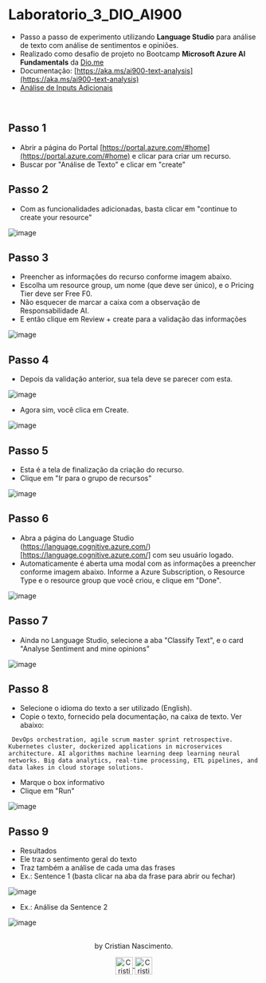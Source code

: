 # Laboratorio_3_DIO_AI900

- Passo a passo de experimento utilizando **Language Studio** para análise de texto com análise de sentimentos e opiniões. 
- Realizado como desafio de projeto no Bootcamp **Microsoft Azure AI Fundamentals** da [Dio.me](https://dio.me)
- Documentação: [https://aka.ms/ai900-text-analysis](https://aka.ms/ai900-text-analysis)
- [Análise de Inputs Adicionais](#análise-de-inputs)

<br/>

## Passo 1
- Abrir a página do Portal [https://portal.azure.com/#home](https://portal.azure.com/#home) e clicar para criar um recurso.
- Buscar por "Análise de Texto" e clicar em "create"

## Passo 2
- Com as funcionalidades adicionadas, basta clicar em "continue to create your resource"

![image](https://github.com/Cristian-Nascimento/Laboratorio_3_DIO_AI900-/blob/main/assets/foto1.png)

## Passo 3
- Preencher as informações do recurso conforme imagem abaixo.
- Escolha um resource group, um nome (que deve ser único), e o Pricing Tier deve ser Free F0.
- Não esquecer de marcar a caixa com a observação de Responsabilidade AI.
- E então clique em Review + create para a validação das informações

![image](https://github.com/Cristian-Nascimento/Laboratorio_3_DIO_AI900-/blob/main/assets/foto2.png)

## Passo 4
- Depois da validação anterior, sua tela deve se parecer com esta.

![image](https://github.com/giselle-ferreira/language-studio-microsoft-azure/assets/84051263/e16d155a-ebc5-4071-9c9f-8c19ecf4a93d)

- Agora sim, você clica em Create.

![image](https://github.com/giselle-ferreira/language-studio-microsoft-azure/assets/84051263/d90e8777-f774-4f91-b262-a69138d48ba6)

## Passo 5
- Esta é a tela de finalização da criação do recurso.
- Clique em "Ir para o grupo de recursos"

![image](https://github.com/Cristian-Nascimento/Laboratorio_3_DIO_AI900-/blob/main/assets/foto4.png)


## Passo 6
- Abra a página do Language Studio (https://language.cognitive.azure.com/)[https://language.cognitive.azure.com/] com seu usuário logado.
- Automaticamente é aberta uma modal com as informações a preencher conforme imagem abaixo. Informe a Azure Subscription, o Resource Type e o resource group que você criou, e clique em "Done".

![image](https://github.com/Cristian-Nascimento/Laboratorio_3_DIO_AI900-/blob/main/assets/foto5.png)

## Passo 7
- Ainda no Language Studio, selecione a aba "Classify Text", e o card "Analyse Sentiment and mine opinions"

![image](https://github.com/Cristian-Nascimento/Laboratorio_3_DIO_AI900-/blob/main/assets/foto6.png)

## Passo 8
- Selecione o idioma do texto a ser utilizado (English).
- Copie o texto, fornecido pela documentação, na caixa de texto. Ver abaixo:

```
 DevOps orchestration, agile scrum master sprint retrospective. Kubernetes cluster, dockerized applications in microservices architecture. AI algorithms machine learning deep learning neural networks. Big data analytics, real-time processing, ETL pipelines, and data lakes in cloud storage solutions.
```

- Marque o box informativo
- Clique em "Run"
  
![image](https://github.com/Cristian-Nascimento/Laboratorio_3_DIO_AI900-/blob/main/assets/foto7.png)

## Passo 9
- Resultados
- Ele traz o sentimento geral do texto
- Traz também a análise de cada uma das frases
- Ex.: Sentence 1 (basta clicar na aba da frase para abrir ou fechar)

![image](https://github.com/Cristian-Nascimento/Laboratorio_3_DIO_AI900-/blob/main/assets/foto8.png)

- Ex.: Análise da Sentence 2
  
![image](https://github.com/Cristian-Nascimento/Laboratorio_3_DIO_AI900-/blob/main/assets/foto9.png)

##
<div align="center">
<p>by Cristian Nascimento.</p>
  <p>
    <a href="https://www.linkedin.com/in/cristian-rosa-nascimento/" target="_blank" >
      <img align="center" height="35" src="https://cdn-icons-png.flaticon.com/512/174/174857.png" alt="Cristian Nascimento Linkedin" />
    </a>
    <a href="https://www.instagram.com/cristian._nascimento" target="_blank" >
      <img align="center" height="35" src="https://upload.wikimedia.org/wikipedia/commons/thumb/a/a5/Instagram_icon.png/1200px-Instagram_icon.png" alt="Cristian Nascimento Instagram" />
    </a>
  </p>
</div>
